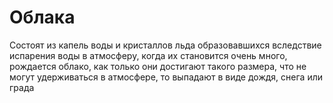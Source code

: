 # Облака
Состоят из капель воды и кристаллов льда образовавшихся вследствие испарения воды в атмосферу, когда их становится очень много, рождается облако, как только они достигают такого размера, что не могут удерживаться в атмосфере, то выпадают в виде дождя, снега или града